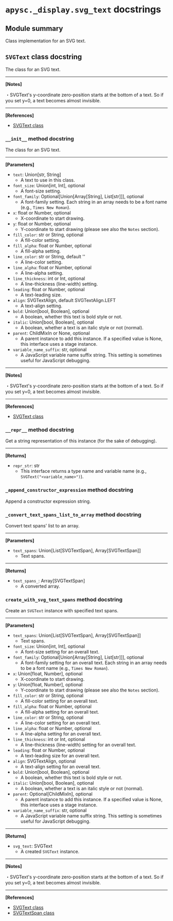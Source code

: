 # `apysc._display.svg_text` docstrings

## Module summary

Class implementation for an SVG text.

## `SVGText` class docstring

The class for an SVG text.<hr>

**[Notes]**

 ・SVGText's y-coordinate zero-position starts at the bottom of a text. So if you set y=0, a text becomes almost invisible.<hr>

**[References]**

- [SVGText class](https://simon-ritchie.github.io/apysc/en/svg_text.html)

### `__init__` method docstring

The class for an SVG text.<hr>

**[Parameters]**

- `text`: Union[str, String]
  - A text to use in this class.
- `font_size`: Union[int, Int], optional
  - A font-size setting.
- `font_family`: Optional[Union[Array[String], List[str]]], optional
  - A font-family setting. Each string in an array needs to be a font name (e.g., `Times New Roman`).
- `x`: float or Number, optional
  - X-coordinate to start drawing.
- `y`: float or Number, optional
  - Y-coordinate to start drawing (please see also the `Notes` section).
- `fill_color`: str or String, optional
  - A fill-color setting.
- `fill_alpha`: float or Number, optional
  - A fill-alpha setting.
- `line_color`: str or String, default ''
  - A line-color setting.
- `line_alpha`: float or Number, optional
  - A line-alpha setting.
- `line_thickness`: int or Int, optional
  - A line-thickness (line-width) setting.
- `leading`: float or Number, optional
  - A text-leading size.
- `align`: SVGTextAlign, default SVGTextAlign.LEFT
  - A text-align setting.
- `bold`: Union[bool, Boolean], optional
  - A boolean, whether this text is bold style or not.
- `italic`: Union[bool, Boolean], optional
  - A boolean, whether a text is an italic style or not (normal).
- `parent`: ChildMixIn or None, optional
  - A parent instance to add this instance. If a specified value is None, this interface uses a stage instance.
- `variable_name_suffix`: str, optional
  - A JavaScript variable name suffix string. This setting is sometimes useful for JavaScript debugging.

<hr>

**[Notes]**

 ・SVGText's y-coordinate zero-position starts at the bottom of a text. So if you set y=0, a text becomes almost invisible.<hr>

**[References]**

- [SVGText class](https://simon-ritchie.github.io/apysc/en/svg_text.html)

### `__repr__` method docstring

Get a string representation of this instance (for the sake of debugging).<hr>

**[Returns]**

- `repr_str`: str
  - This interface returns a type name and variable name (e.g., `SVGText("<variable_name>")`).

### `_append_constructor_expression` method docstring

Append a constructor expression string.

### `_convert_text_spans_list_to_array` method docstring

Convert text spans' list to an array.<hr>

**[Parameters]**

- `text_spans`: Union[List[SVGTextSpan], Array[SVGTextSpan]]
  - Text spans.

<hr>

**[Returns]**

- `text_spans_`: Array[SVGTextSpan]
  - A converted array.

### `create_with_svg_text_spans` method docstring

Create an `SVGText` instance with specified text spans.<hr>

**[Parameters]**

- `text_spans`: Union[List[SVGTextSpan], Array[SVGTextSpan]]
  - Text spans.
- `font_size`: Union[int, Int], optional
  - A font-size setting for an overall text.
- `font_family`: Optional[Union[Array[String], List[str]]], optional
  - A font-family setting for an overall text. Each string in an array needs to be a font name (e.g., `Times New Roman`).
- `x`: Union[float, Number], optional
  - X-coordinate to start drawing.
- `y`: Union[float, Number], optional
  - Y-coordinate to start drawing (please see also the `Notes` section).
- `fill_color`: str or String, optional
  - A fill-color setting for an overall text.
- `fill_alpha`: float or Number, optional
  - A fill-alpha setting for an overall text.
- `line_color`: str or String, optional
  - A line-color setting for an overall text.
- `line_alpha`: float or Number, optional
  - A line-alpha setting for an overall text.
- `line_thickness`: int or Int, optional
  - A line-thickness (line-width) setting for an overall text.
- `leading`: float or Number, optional
  - A text-leading size for an overall text.
- `align`: SVGTextAlign, optional
  - A text-align setting for an overall text.
- `bold`: Union[bool, Boolean], optional
  - A boolean, whether this text is bold style or not.
- `italic`: Union[bool, Boolean], optional
  - A boolean, whether a text is an italic style or not (normal).
- `parent`: Optional[ChildMixIn], optional
  - A parent instance to add this instance. If a specified value is None, this interface uses a stage instance.
- `variable_name_suffix`: str, optional
  - A JavaScript variable name suffix string. This setting is sometimes useful for JavaScript debugging.

<hr>

**[Returns]**

- `svg_text`: SVGText
  - A created `SVGText` instance.

<hr>

**[Notes]**

 ・SVGText's y-coordinate zero-position starts at the bottom of a text. So if you set y=0, a text becomes almost invisible.<hr>

**[References]**

- [SVGText class](https://simon-ritchie.github.io/apysc/en/svg_text.html)
- [SVGTextSpan class](https://simon-ritchie.github.io/apysc/en/svg_text_span.html)